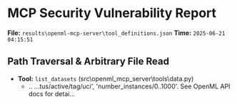 # MCP Security Vulnerability Report
**File:** `results\openml-mcp-server\tool_definitions.json`
**Time:** `2025-06-21 04:15:51`


## Path Traversal & Arbitrary File Read
- **Tool:** `list_datasets` (src\openml_mcp_server\tools\data.py)
    - ..
        ...tus/active/tag/uci', 'number_instances/0..1000'.     See OpenML API docs for detai...